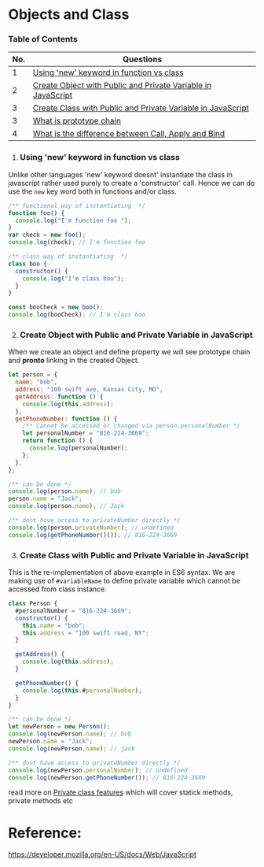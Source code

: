 # Objects and Class 

### Table of Contents

| No. | Questions |
|---- | ---------
|1  | [Using 'new' keyword in function vs class](#using-new-keyword-in-function-vs-class) |
|2  | [Create Object with Public and Private Variable in JavaScript](#create-object-with-public-and-private-variable-in-javascript) |
|3  | [Create Class with Public and Private Variable in JavaScript](#create-class-with-public-and-private-variable-in-javascript) |
|3  | [What is prototype chain](#what-is-a-prototype-chain)|
|4  | [What is the difference between Call, Apply and Bind](#what-is-the-difference-between-call-apply-and-bind)|

1. ### Using 'new' keyword in function vs class 
Unlike other languages 'new' keyword doesnt' instantiate the class in javascript rather used purely to create a 'constructor' call. Hence we can do use the `new` key word both in functions and/or class.
```js
/** functional way of instantiating  */
function foo() {
  console.log("I'm function foo ");
}
var check = new foo();
console.log(check); // I'm function foo

/** class way of instantiating  */
class boo {
  constructor() {
    console.log("I'm class boo");
  }
}

const booCheck = new boo();
console.log(booCheck); // I'm class boo


```

2. ### Create Object with Public and Private Variable in JavaScript

When we create an object and define property we will see prototype chain and **pronto** linking in the created Object.

```js
let person = {
  name: "bob",
  address: "100 swift ave, Kansas City, MO",
  getAddress: function () {
    console.log(this.address);
  },
  getPhoneNumber: function () {
    /** Cannot be accessed or changed via person.personalNumber */
    let personalNumber = "816-224-3669";
    return function () {
      console.log(personalNumber);
    };
  },
};

/** can be done */
console.log(person.name); // bob
person.name = "Jack";
console.log(person.name); // Jack

/** dont have access to privateNumber directly */
console.log(person.privateNumber); // undefined
console.log(getPhoneNumber()()); // 816-224-3669
```

3. ### Create Class with Public and Private Variable in JavaScript

This is the re-implementation of above example in ES6 syntax. We are making use of `#variableName` to define private variable which cannot be accessed from class instance.

```js
class Person {
  #personalNumber = "816-224-3669";
  constructor() {
    this.name = "bob";
    this.address = "100 swift road, NY";
  }

  getAddress() {
    console.log(this.address);
  }

  getPhoneNumber() {
    console.log(this.#personalNumber);
  }
}

/** can be done */
let newPerson = new Person();
console.log(newPerson.name); // bob
newPerson.name = "Jack";
console.log(newPerson.name); // jack

/** dont have access to privateNumber directly */
console.log(newPerson.personalNumber); // undefined
console.log(newPerson.getPhoneNumber()); // 816-224-3669
```

read more on [Private class features](https://developer.mozilla.org/en-US/docs/Web/JavaScript/Reference/Classes/Private_class_fields) which will cover statick methods, private methods etc

# Reference:

https://developer.mozilla.org/en-US/docs/Web/JavaScript
